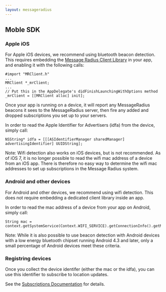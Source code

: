 ```yaml
---
layout: messageradius
---
```


## Moble SDK

### Apple iOS

For Apple iOS devices, we recommend using bluetooth beacon detection.  This requires embedding the [Message Radius Client Library](http://app.messageradius.com/downloads/libMRClient.zip) in your app, and enabling it with the following calls:

    #import "MRClient.h"
    ...
    MRClient *_mrClient;
    ...
    // Put this in the AppDelegate's didFinishLaunchingWithOptions method
    _mrClient = [[MRClient alloc] init];

Once your app is running on a device, it will report any MessageRadius beacons it sees to the MessageRadius server, then fire any added and dropped subscriptions you set up to your servers.

In order to read the Apple Identifier for Advertisers (idfa) from the device, simply call:

    NSString* idfa = [[[ASIdentifierManager sharedManager] advertisingIdentifier] UUIDString];

Note: Wifi detection also works on iOS devices, but is not recommended.  As of iOS 7, it is no longer possible to read the wifi mac address of a device from an iOS app.  There is therefore no easy way to determine the wifi mac addresses to set up subscriptions in the Message Radius system.


### Android and other devices

For Android and other devices, we recommend using wifi detection.  This does not require embedding a dedicated client library inside an app.

In order to read the mac address of a device from your app on Android, simply call:

    String mac = context.getSystemService(Context.WIFI_SERVICE).getConnectionInfo().getMacAddress();

Note: While it is also possible to use beacon detection with Android devices with a low energy bluetooth chipset running Android 4.3 and later, only a small percentage of Android devices meet these criteria.

### Registring devices

Once you collect the device identifer (either the mac or the idfa), you can use this identifier to subscribe to location updates.

See the [Subscriptions Documentation](subscriptions.html) for details.

